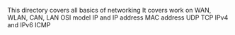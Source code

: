 This directory covers all basics of networking
It covers work on WAN, WLAN, CAN, LAN
OSI model
IP and IP address
MAC address
UDP
TCP
IPv4 and IPv6
ICMP
